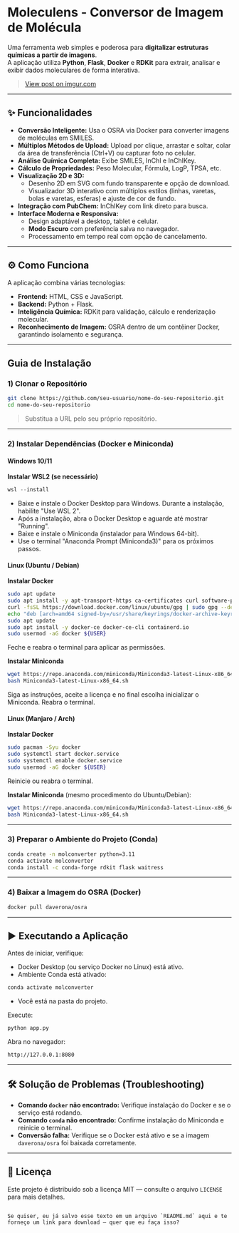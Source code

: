# Moleculens - Conversor de Imagem de Molécula

Uma ferramenta web simples e poderosa para **digitalizar estruturas químicas a partir de imagens**.  
A aplicação utiliza **Python**, **Flask**, **Docker** e **RDKit** para extrair, analisar e exibir dados moleculares de forma interativa.

<blockquote class="imgur-embed-pub" lang="pt" data-id="nf982qB"><a href="https://imgur.com/nf982qB">View post on imgur.com</a></blockquote><script async src="//s.imgur.com/min/embed.js" charset="utf-8"></script>

---

## ✨ Funcionalidades

- **Conversão Inteligente:** Usa o OSRA via Docker para converter imagens de moléculas em SMILES.  
- **Múltiplos Métodos de Upload:** Upload por clique, arrastar e soltar, colar da área de transferência (Ctrl+V) ou capturar foto no celular.  
- **Análise Química Completa:** Exibe SMILES, InChI e InChIKey.  
- **Cálculo de Propriedades:** Peso Molecular, Fórmula, LogP, TPSA, etc.  
- **Visualização 2D e 3D:**
  - Desenho 2D em SVG com fundo transparente e opção de download.
  - Visualizador 3D interativo com múltiplos estilos (linhas, varetas, bolas e varetas, esferas) e ajuste de cor de fundo.
- **Integração com PubChem:** InChIKey com link direto para busca.  
- **Interface Moderna e Responsiva:**
  - Design adaptável a desktop, tablet e celular.
  - **Modo Escuro** com preferência salva no navegador.
  - Processamento em tempo real com opção de cancelamento.

---

## ⚙️ Como Funciona

A aplicação combina várias tecnologias:

- **Frontend:** HTML, CSS e JavaScript.
- **Backend:** Python + Flask.
- **Inteligência Química:** RDKit para validação, cálculo e renderização molecular.
- **Reconhecimento de Imagem:** OSRA dentro de um contêiner Docker, garantindo isolamento e segurança.

---

##  Guia de Instalação

### 1) Clonar o Repositório

```bash
git clone https://github.com/seu-usuario/nome-do-seu-repositorio.git
cd nome-do-seu-repositorio
```

> Substitua a URL pelo seu próprio repositório.

---

### 2) Instalar Dependências (Docker e Miniconda)

#### Windows 10/11

**Instalar WSL2 (se necessário)**
```powershell
wsl --install
```

- Baixe e instale o Docker Desktop para Windows. Durante a instalação, habilite "Use WSL 2".  
- Após a instalação, abra o Docker Desktop e aguarde até mostrar "Running".
- Baixe e instale o Miniconda (instalador para Windows 64-bit).  
- Use o terminal "Anaconda Prompt (Miniconda3)" para os próximos passos.

#### Linux (Ubuntu / Debian)

**Instalar Docker**
```bash
sudo apt update
sudo apt install -y apt-transport-https ca-certificates curl software-properties-common
curl -fsSL https://download.docker.com/linux/ubuntu/gpg | sudo gpg --dearmor -o /usr/share/keyrings/docker-archive-keyring.gpg
echo "deb [arch=amd64 signed-by=/usr/share/keyrings/docker-archive-keyring.gpg] https://download.docker.com/linux/ubuntu $(lsb_release -cs) stable" | sudo tee /etc/apt/sources.list.d/docker.list > /dev/null
sudo apt update
sudo apt install -y docker-ce docker-ce-cli containerd.io
sudo usermod -aG docker ${USER}
```
Feche e reabra o terminal para aplicar as permissões.

**Instalar Miniconda**
```bash
wget https://repo.anaconda.com/miniconda/Miniconda3-latest-Linux-x86_64.sh
bash Miniconda3-latest-Linux-x86_64.sh
```
Siga as instruções, aceite a licença e no final escolha inicializar o Miniconda. Reabra o terminal.

#### Linux (Manjaro / Arch)

**Instalar Docker**
```bash
sudo pacman -Syu docker
sudo systemctl start docker.service
sudo systemctl enable docker.service
sudo usermod -aG docker ${USER}
```
Reinicie ou reabra o terminal.

**Instalar Miniconda** (mesmo procedimento do Ubuntu/Debian):
```bash
wget https://repo.anaconda.com/miniconda/Miniconda3-latest-Linux-x86_64.sh
bash Miniconda3-latest-Linux-x86_64.sh
```

---

### 3) Preparar o Ambiente do Projeto (Conda)

```bash
conda create -n molconverter python=3.11
conda activate molconverter
conda install -c conda-forge rdkit flask waitress
```

---

### 4) Baixar a Imagem do OSRA (Docker)

```bash
docker pull daverona/osra
```

---

## ▶️ Executando a Aplicação

Antes de iniciar, verifique:
- Docker Desktop (ou serviço Docker no Linux) está ativo.
- Ambiente Conda está ativado:
```bash
conda activate molconverter
```
- Você está na pasta do projeto.

Execute:
```bash
python app.py
```

Abra no navegador:
```
http://127.0.0.1:8080
```

---

## 🛠 Solução de Problemas (Troubleshooting)

- **Comando `docker` não encontrado:** Verifique instalação do Docker e se o serviço está rodando.
- **Comando `conda` não encontrado:** Confirme instalação do Miniconda e reinicie o terminal.
- **Conversão falha:** Verifique se o Docker está ativo e se a imagem `daverona/osra` foi baixada corretamente.

---

## 📜 Licença

Este projeto é distribuído sob a licença MIT — consulte o arquivo `LICENSE` para mais detalhes.
```

Se quiser, eu já salvo esse texto em um arquivo `README.md` aqui e te forneço um link para download — quer que eu faça isso?